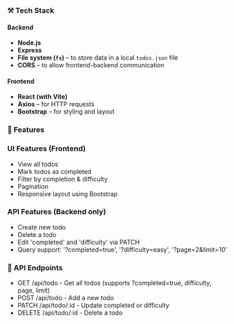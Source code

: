 ### ⚒️ Tech Stack

#### Backend

- **Node.js**
- **Express**
- **File system (`fs`)** – to store data in a local `todos.json` file
- **CORS** – to allow frontend-backend communication

#### Frontend

- **React (with Vite)**
- **Axios** – for HTTP requests
- **Bootstrap** – for styling and layout

### 🎉 Features

### UI Features (Frontend)

- View all todos
- Mark todos as completed
- Filter by completion & difficulty
- Pagination
- Responsive layout using Bootstrap

### API Features (Backend only)

- Create new todo
- Delete a todo
- Edit 'completed' and 'difficulty' via PATCH
- Query support: '?completed=true', '?difficulty=easy', '?page=2&limit=10'

### 📩 API Endpoints

- GET /api/todo - Get all todos (supports ?completed=true, difficulty, page, limit)
- POST /api/todo - Add a new todo
- PATCH /api/todo/:id - Update completed or difficulty
- DELETE /api/todo/:id - Delete a todo

